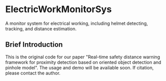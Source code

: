 # ElectricWorkMonitorSys
A monitor system for electrical working, including helmet detecting, tracking, and distance estimation.
## Brief Introduction
This is the original code for our paper "Real-time safety distance warning framework for proximity detection based on oriented object detection and pinhole model".  The usage and demo will be available soon. If citation, please contact the author.
